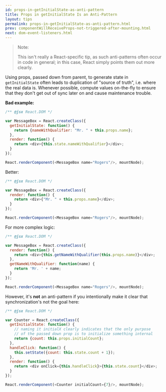 ```yaml
---
id: props-in-getInitialState-as-anti-pattern
title: Props in getInitialState Is an Anti-Pattern
layout: tips
permalink: props-in-getInitialState-as-anti-pattern.html
prev: componentWillReceiveProps-not-triggered-after-mounting.html
next: dom-event-listeners.html
---
```


> Note:
>
> This isn't really a React-specific tip, as such anti-patterns often occur in code in general; in this case, React simply points them out more clearly.

Using props, passed down from parent, to generate state in `getInitialState` often leads to duplication of "source of truth", i.e. where the real data is. Whenever possible, compute values on-the-fly to ensure that they don't get out of sync later on and cause maintenance trouble.

**Bad example:**

```js
/** @jsx React.DOM */

var MessageBox = React.createClass({
  getInitialState: function() {
    return {nameWithQualifier: "Mr. " + this.props.name};
  },
  render: function() {
    return <div>{this.state.nameWithQualifier}</div>;
  }
});

React.renderComponent(<MessageBox name="Rogers"/>, mountNode);
```

Better:

```js
/** @jsx React.DOM */

var MessageBox = React.createClass({
  render: function() {
    return <div>{"Mr. " + this.props.name}</div>;
  }
});

React.renderComponent(<MessageBox name="Rogers"/>, mountNode);
```

For more complex logic:

```js
/** @jsx React.DOM */

var MessageBox = React.createClass({
  render: function() {
    return <div>{this.getNameWithQualifier(this.props.name)}</div>;
  },
  getNameWithQualifier: function(name) {
    return 'Mr. ' + name;
  }
});

React.renderComponent(<MessageBox name="Rogers"/>, mountNode);
```

However, it's **not** an anti-pattern if you intentionally make it clear that synchronization's not the goal here:

```js
/** @jsx React.DOM */

var Counter = React.createClass({
  getInitialState: function() {
    // naming it initialX clearly indicates that the only purpose
    // of the passed down prop is to initialize something internal
    return {count: this.props.initialCount};
  },
  handleClick: function() {
    this.setState({count: this.state.count + 1});
  },
  render: function() {
    return <div onClick={this.handleClick}>{this.state.count}</div>;
  }
});

React.renderComponent(<Counter initialCount={7}/>, mountNode);
```
